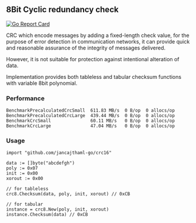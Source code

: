 ## 8Bit Cyclic redundancy check

[![Go Report Card](https://goreportcard.com/badge/jancajthaml-go/crc8)](https://goreportcard.com/report/jancajthaml-go/crc8)

CRC which encode messages by adding a fixed-length check value, for the purpose of error detection in communication networks, it can provide quick and reasonable assurance of the integrity of messages delivered.

However, it is not suitable for protection against intentional alteration of data.

Implementation provides both tableless and tabular checksum functions with variable 8bit polynomial.

### Performance ###

```
BenchmarkPrecalculatedCrcSmall  611.83 MB/s  0 B/op  0 allocs/op
BenchmarkPrecalculatedCrcLarge  439.44 MB/s  0 B/op  0 allocs/op
BenchmarkCrcSmall               60.11 MB/s   0 B/op  0 allocs/op
BenchmarkCrcLarge               47.04 MB/s   0 B/op  0 allocs/op
```

### Usage ###

```
import "github.com/jancajthaml-go/crc16"

data := []byte("abcdefgh")
poly := 0x07
init := 0x00
xorout := 0x00

// for tableless
crc8.Checksum(data, poly, init, xorout) // 0xCB

// for tabular
instance = crc8.New(poly, init, xorout)
instance.Checksum(data) // 0xCB
```
